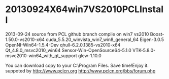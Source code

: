 20130924X64win7VS2010PCLInstall
===============================
2013-09-24 source from PCL github branch
compile on win7 vs2010 Boost-1.50.0-vs2010-x64 cuda_5.5.20_winvista_win7_win8_general_64 Eigen-3.0.5 OpenNI-Win64-1.5.4-Dev
qhull-6.2.0.1385-vs2010-x64 Qt_4.8.0_msvc2010_win64 Sensor-Win-OpenSource64-5.1.0 VTK-5.8.0-msvc2010-win64_with_qt_support
glew-1.10.0

You can download copy to your C:\Program Files\.
Save time!Enjoy it.
suppoted by http://www.pclcn.org
http://www.pclcn.org/bbs/forum.php
